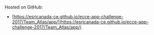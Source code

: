 Hosted on GitHub:
- [https://esricanada-ce.github.io/ecce-app-challenge-2017/Team_Atlas/app/](https://esricanada-ce.github.io/ecce-app-challenge-2017/Team_Atlas/app/)
